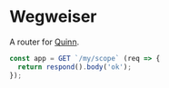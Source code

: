 # Wegweiser

A router for [Quinn](https://www.npmjs.org/package/quinn).

```js
const app = GET `/my/scope` (req => {
  return respond().body('ok');
});
```
